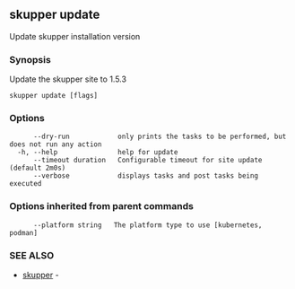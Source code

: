 ## skupper update

Update skupper installation version

### Synopsis

Update the skupper site to 1.5.3

```
skupper update [flags]
```

### Options

```
      --dry-run            only prints the tasks to be performed, but does not run any action
  -h, --help               help for update
      --timeout duration   Configurable timeout for site update (default 2m0s)
      --verbose            displays tasks and post tasks being executed
```

### Options inherited from parent commands

```
      --platform string   The platform type to use [kubernetes, podman]
```

### SEE ALSO

* [skupper](skupper.md)	 - 

